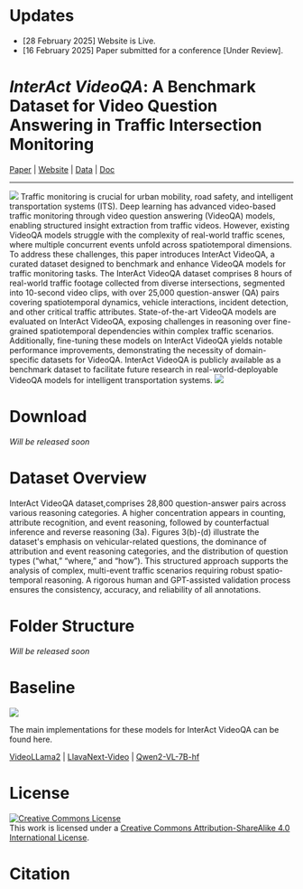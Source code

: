 # Updates

- [28 February 2025] Website is Live.
- [16 February 2025] Paper submitted for a conference [Under Review].

# *InterAct VideoQA*: A Benchmark Dataset for Video Question Answering in Traffic Intersection Monitoring
<div>
<a href="#"> Paper</a> |
<a href="https://interact-videoqa.github.io/InterActVideoQA/">Website</a> |
<a href="#">Data</a> |
<a href="#" target="_blank">Doc </a>
</div>
<hr>
<img src="https://github.com/user-attachments/assets/1a99e4f5-f7a0-4016-8abe-9d6116d0f553"/>
Traffic monitoring is crucial for urban mobility, road safety, and intelligent transportation systems (ITS). Deep learning has advanced video-based traffic monitoring through video question answering (VideoQA) models, enabling structured insight extraction from traffic videos. However, existing VideoQA models struggle with the complexity of real-world traffic scenes, where multiple concurrent events unfold across spatiotemporal dimensions. To address these challenges, this paper introduces InterAct VideoQA, a curated dataset designed to benchmark and enhance VideoQA models for traffic monitoring tasks. The InterAct VideoQA dataset comprises 8 hours of real-world traffic footage collected from diverse intersections, segmented into 10-second video clips, with over 25,000 question-answer (QA) pairs covering spatiotemporal dynamics, vehicle interactions, incident detection, and other critical traffic attributes. State-of-the-art VideoQA models are evaluated on InterAct VideoQA, exposing challenges in reasoning over fine-grained spatiotemporal dependencies within complex traffic scenarios. Additionally, fine-tuning these models on InterAct VideoQA yields notable performance improvements, demonstrating the necessity of domain-specific datasets for VideoQA. InterAct VideoQA is publicly available as a benchmark dataset to facilitate future research in real-world-deployable VideoQA models for intelligent transportation systems.
<img src="https://github.com/user-attachments/assets/95651208-d9c4-4644-9740-a7156e7dd5b8"/>

# Download 
_Will be released soon_

# Dataset Overview

InterAct VideoQA dataset,comprises 28,800 question-answer pairs across various reasoning categories. A higher concentration appears in counting, attribute recognition, and event reasoning, followed by counterfactual inference and reverse reasoning (3a). Figures 3(b)-(d) illustrate the dataset's emphasis on vehicular-related questions, the dominance of attribution and event reasoning categories, and the distribution of question types (“what,” “where,” and “how”). This structured approach supports the analysis of complex, multi-event traffic scenarios requiring robust spatio-temporal reasoning. A rigorous human and GPT-assisted validation process ensures the consistency, accuracy, and reliability of all annotations.

# Folder Structure
_Will be released soon_

# Baseline

<img src="https://github.com/user-attachments/assets/79c84ec5-015e-4487-be42-2d70286152d8"> </img>

The main implementations for these models for InterAct VideoQA can be found here.

[VideoLLama2](https://github.com/DAMO-NLP-SG/VideoLLaMA2) |
[LlavaNext-Video](https://github.com/LLaVA-VL/LLaVA-NeXT) | 
[Qwen2-VL-7B-hf](https://github.com/QwenLM/Qwen2.5-VL)

# License

<a rel="license" href="http://creativecommons.org/licenses/by-sa/4.0/"><img alt="Creative Commons License" style="border-width:0" src="https://i.creativecommons.org/l/by-sa/4.0/88x31.png" /></a><br />This work is licensed under a <a rel="license" href="http://creativecommons.org/licenses/by-sa/4.0/">Creative Commons Attribution-ShareAlike 4.0 International License</a>.

# Citation

```

  ```
